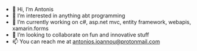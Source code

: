 - 👋 Hi, I’m Antonis
- 👀 I’m interested in anything abt programming 
- 🌱 I’m currently working on c#, asp.net mvc, entity framework, webapis, xamarin.forms
- 💞️ I’m looking to collaborate on fun and innovative stuff
- 📫 You can reach me at antonios.ioannou@protonmail.com

<!---
Antonis-Ioannou/Antonis-Ioannou is a ✨ special ✨ repository because its `README.md` (this file) appears on your GitHub profile.
You can click the Preview link to take a look at your changes.
--->
